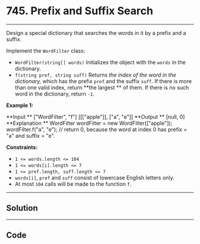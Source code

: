 # 745. Prefix and Suffix Search

---

Design a special dictionary that searches the words in it by a prefix and a suffix.

Implement the `WordFilter` class:

  * `WordFilter(string[] words)` Initializes the object with the `words` in the dictionary.
  * `f(string pref, string suff)` Returns _the index of the word in the dictionary,_ which has the prefix `pref` and the suffix `suff`. If there is more than one valid index, return **the largest ** of them. If there is no such word in the dictionary, return `-1`.



 

**Example 1:**


**Input **
["WordFilter", "f"]
[[["apple"]], ["a", "e"]]
**Output **
[null, 0]
**Explanation **
WordFilter wordFilter = new WordFilter(["apple"]);
wordFilter.f("a", "e"); // return 0, because the word at index 0 has prefix = "a" and suffix = "e".


 

**Constraints:**

  * `1 <= words.length <= 104`
  * `1 <= words[i].length <= 7`
  * `1 <= pref.length, suff.length <= 7`
  * `words[i]`, `pref` and `suff` consist of lowercase English letters only.
  * At most `104` calls will be made to the function `f`.

---

## Solution



---

## Code
```python


```